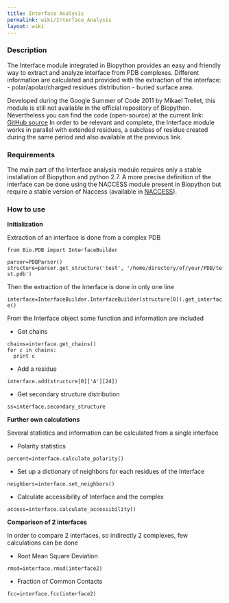 ```yaml
---
title: Interface Analysis
permalink: wiki/Interface_Analysis
layout: wiki
---
```


### Description

The Interface module integrated in Biopython provides an easy and
friendly way to extract and analyze interface from PDB complexes.
Different information are calculated and provided with the extraction of
the interface: - polar/apolar/charged residues distribution - buried
surface area.

Developed during the Google Summer of Code 2011 by Mikael Trellet, this
module is still not available in the official repository of Biopython.
Nevertheless you can find the code (open-source) at the current link:
[GitHub
source](https://github.com/mtrellet/biopython/tree/interface_analysis)
In order to be relevant and complete, the Interface module works in
parallel with extended residues, a subclass of residue created during
the same period and also available at the previous link.

### Requirements

The main part of the Interface analysis module requires only a stable
installation of Biopython and python 2.7. A more precise definition of
the interface can be done using the NACCESS module present in Biopython
but require a stable version of Naccess (available in
[NACCESS](http://www.bioinf.manchester.ac.uk/naccess/)).

### How to use

**Initialization**

Extraction of an interface is done from a complex PDB

`from Bio.PDB import InterfaceBuilder`  
  
`parser=PDBParser()`  
`structure=parser.get_structure('test', '/home/directory/of/your/PDB/test.pdb')`

Then the extraction of the interface is done in only one line

`interface=InterfaceBuilder.InterfaceBuilder(structure[0]).get_interface()`

From the Interface object some function and information are included

-   Get chains

`chains=interface.get_chains()`  
`for c in chains:`  
`  print c`

-   Add a residue

`interface.add(structure[0]['A'][24])`

-   Get secondary structure distribution

`ss=interface.secondary_structure`

**Further own calculations**

Several statistics and information can be calculated from a single
interface

-   Polarity statistics

`percent=interface.calculate_polarity()`

-   Set up a dictionary of neighbors for each residues of the Interface

`neighbors=interface.set_neighbors()`

-   Calculate accessibility of Interface and the complex

`access=interface.calculate_accessibility()`

**Comparison of 2 interfaces**

In order to compare 2 interfaces, so indirectly 2 complexes, few
calculations can be done

-   Root Mean Square Deviation

`rmsd=interface.rmsd(interface2)`

-   Fraction of Common Contacts

`fcc=interface.fcc(interface2)`
